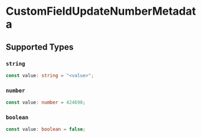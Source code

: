 # CustomFieldUpdateNumberMetadata


## Supported Types

### `string`

```typescript
const value: string = "<value>";
```

### `number`

```typescript
const value: number = 424698;
```

### `boolean`

```typescript
const value: boolean = false;
```

